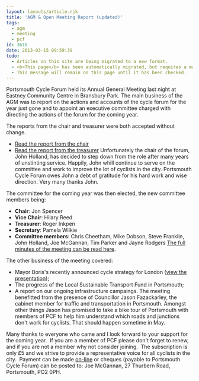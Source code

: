```yaml
---
layout: layouts/article.njk
title: 'AGM & Open Meeting Report (updated)'
tags:
  - agm
  - meeting
  - pcf
id: 3616
date: 2013-03-15 09:59:39
todo:
  - Articles on this site are being migrated to a new format.
  - <b>This page</b> has been automatically migrated, but requires a manual check-&amp;-tune to ensure the format and links all work as expected.
  - This message will remain on this page until it has been checked.
---
```


Portsmouth Cycle Forum held its Annual General Meeting last night at Eastney Community Centre in Bransbury Park. The main business of the AGM was to report on the actions and accounts of the cycle forum for the year just gone and to appoint an executive committee charged with directing the actions of the forum for the coming year.

The reports from the chair and treasurer were both accepted without change.

*   [Read the report from the chair](http://www.pompeybug.co.uk/wp-content/uploads/2013/02/PCF-Chairmans-annual-report-March-2013.pdf "Chairman")
*   [Read the report from the treasurer](http://www.pompeybug.co.uk/wp-content/uploads/2013/03/PCF-Accounts-12-13-1.pdf "Treasurer")
Unfortunately the chair of the forum, John Holland, has decided to step down from the role after many years of unstinting service. Happily, John whill continue to serve on the committee and work to improve the lot of cyclists in the city. Portsmouth Cycle Forum owes John a debt of gratitude for his hard work and wise direction. Very many thanks John.

The committee for the coming year was then elected, the new committee members being:

*   **Chair**: Jon Spencer
*   **Vice Chair**: Hilary Reed
*   **Treasurer**: Roger Inkpen
*   **Secretary**: Pamela Wilkie
*   **Committee members**: Chris Cheetham, Mike Dobson, Steve Franklin, John Holland, Joe McGannan, Tim Parker and Jayne Rodgers
[The full minutes of the meeting can be read here](http://www.pompeybug.co.uk/wp-content/uploads/2013/03/PCF-2013-AGM-MINUTES-14-Mar-13-2.pdf "AGM and Open Meeting Minutes").

The other business of the meeting covered:

*   Mayor Boris's recently announced cycle strategy for London ([view the presentation](http://www.pompeybug.co.uk/wp-content/uploads/2013/03/Vision-for-cycling-in-London.pdf "Vision for Cycling in London"));
*   The progress of the Local Sustainable Transport Fund in Portsmouth;
*   A report on our ongoing infrastructure campaings.
The meeting benefitted from the presence of Councillor Jason Fazackarley, the cabinet member for traffic and transportation in Portsmouth. Amongst other things Jason has promised to take a bike tour of Portsmouth with members of PCF to help him understand which roads and junctions don't work for cyclists. That should happen sometime in May.

Many thanks to everyone who came and I look forward to your support for the coming year.  If you are a member of PCF please don't forget to renew, and if you are not a member why not consider joining.  The subscription is only £5 and we strive to provide a representative voice for all cyclists in the city.  Payment can be made [on-line](http://www.pompeybug.co.uk/join/ "Join Portsmouth Cycle Forum") or cheques (payable to Portsmouth Cycle Forum) can be posted to: Joe McGannan, 27 Thurbern Road, Portsmouth, PO2 0PH.
